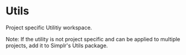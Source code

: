 # Utils
Project specific Utilitiy workspace.

Note: If the utility is not project specific and can be applied to multiple projects, add it to Simplr's Utils package.